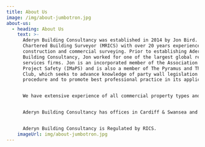 ```yaml
---
title: About Us
image: /img/about-jumbotron.jpg
about-us:
  - heading: About Us
    text: >-
      Aderyn Building Consultancy was established in 2014 by Jon Bird. Jon is a
      Chartered Building Surveyor (MRICS) with over 20 years experience in
      construction and commercial surveying. Prior to establishing Aderyn
      Building Consultancy, Jon worked for one of the largest global real estate
      services firms. Jon is an incorporated member of the Association for
      Project Safety (IMaPS) and is also a member of The Pyramus and Thisbe
      Club, which seeks to advance knowledge of party wall legislation and
      procedure and to promote best professional practice in its application.


      We have extensive experience of all commercial property types and can provide a broad range of professional building surveying services. These include due diligence building surveys, dilapidations, building defects, party wall matters, contract administration and CDM Co-ordination.


      Aderyn Building Consultancy has offices in Cardiff & Swansea and provides national coverage to our clients.


      Aderyn Building Consultancy is Regulated by RICS.
    imageUrl: img/about-jumbotron.jpg
---
```

